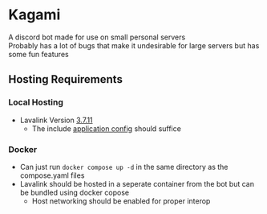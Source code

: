 # Kagami
A discord bot made for use on small personal servers \
Probably has a lot of bugs that make it undesirable for large servers but has some fun features
## Hosting Requirements
### Local Hosting
- Lavalink Version [3.7.11](https://github.com/lavalink-devs/Lavalink/releases/tag/3.7.11)
  - The include [application config](./lavalink/application.yml) should suffice
### Docker
- Can just run `docker compose up -d` in the same directory as the compose.yaml files
- Lavalink should be hosted in a seperate container from the bot but can be bundled using docker copose
  - Host networking should be enabled for proper interop
